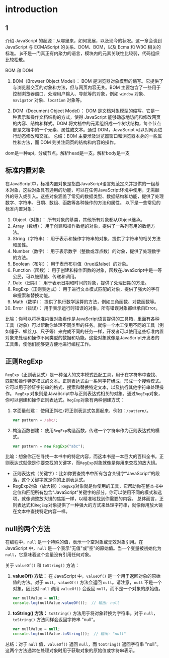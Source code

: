 # introduction

## 1

介绍 JavaScript 的起源：从哪里来，如何发展，以及现今的状况。这一章会谈到 JavaScript
与 ECMAScript 的关系、DOM、BOM，以及 Ecma 和 W3C 相关的标准。
js不是一门真正有内聚力的语言，模块内的元素关联性比较弱，代码组织比较松散。

BOM 和 DOM

1. BOM（Browser Object Model）： BOM 是浏览器对象模型的缩写。它提供了与浏览器交互的对象和方法，但与网页内容无关。BOM 主要包含了一些用于控制浏览器窗口、处理用户输入、导航等的对象，例如 `window` 对象、`navigator` 对象、`location` 对象等。

2. DOM（Document Object Model）： DOM 是文档对象模型的缩写。它是一种表示和操作文档结构的方式，使得 JavaScript 能够动态地访问和修改网页的内容、结构和样式。DOM 将文档中的元素组织成一个树状结构，每个节点都是文档中的一个元素、属性或文本。通过 DOM，JavaScript 可以对网页进行动态修改和交互。
总结：BOM 主要涉及浏览器窗口和浏览器本身的一些属性和方法，而 DOM 则关注网页的结构和内容的操作。

dom是一种api，分成节点。解析head是一支。解析body是一支

## 标准内置对象

在JavaScript中，标准内置对象是指由JavaScript语言规范定义并提供的一组基本对象，这些对象具有通用的功能，可以在任何JavaScript环境中使用，无需额外的导入或引入。这些对象涵盖了常见的数据类型、数据结构和功能，提供了处理数字、字符串、日期、数组、函数等各种操作的方法和属性。
以下是一些常见的标准内置对象：

1. Object（对象）： 所有对象的基类，其他所有对象都从Object继承。
2. Array（数组）： 用于创建和操作数组的对象，提供了一系列有用的数组方法。
3. String（字符串）： 用于表示和操作字符串的对象，提供了字符串的相关方法和属性。
4. Number（数字）： 用于表示数字（整数或浮点数）的对象，提供了处理数字的方法。
5. Boolean（布尔）： 用于表示布尔值（true或false）的对象。
6. Function（函数）： 用于创建和操作函数的对象，函数在JavaScript中是一等公民，可以被赋值、传递和调用。
7. Date（日期）： 用于表示日期和时间的对象，提供了处理日期的方法。
8. RegExp（正则表达式）： 用于进行文本模式匹配的对象，提供了强大的字符串搜索和替换功能。
9. Math（数学）： 提供了执行数学运算的方法，例如三角函数、对数函数等。
10. Error（错误）： 用于表示运行时错误的对象，所有错误对象都继承自Error。

比喻：你可以将标准内置对象看作是JavaScript语言提供的工具箱，里面有各种工具（对象）可以帮助你处理不同类型的任务。就像一个木工使用不同的工具（例如锤子、螺丝刀、尺子等）来完成不同的任务一样，开发者可以使用这些标准内置对象来处理和操作不同类型的数据和功能。这些对象就像是JavaScript开发者的工具集，使他们能够更方便地进行编程工作。

## 正则RegExp

`RegExp`（正则表达式）是一种强大的文本模式匹配工具，用于在字符串中查找、匹配和操作特定模式的文本。正则表达式由一系列字符组成，形成一个搜索模式。它可以用于验证字符串的格式、搜索和替换特定文本，以及执行其他字符串处理操作。
`RegExp` 对象则是JavaScript中与正则表达式相关的对象。通过`RegExp`对象，你可以创建和操作正则表达式。`RegExp`对象有两种创建方式：

1. 字面量创建： 使用正斜杠`/`将正则表达式包裹起来，例如：`/pattern/`。

   ```javascript
   var pattern = /abc/;
   ```

2. 构造函数创建： 使用`RegExp`构造函数，传递一个字符串作为正则表达式的模式。

   ```javascript
   var pattern = new RegExp("abc");
   ```

比喻：想象你正在寻找一本书中的特定内容，而这本书是一本巨大的百科全书。正则表达式就像是你要查找的关键字，而`RegExp`对象就像是你用来查找的放大镜。

- 正则表达式（关键字）：比如你要查找书中所有包含关键字“JavaScript”的段落，这个关键字就是你的正则表达式。
- RegExp对象（放大镜）：`RegExp`对象就是你使用的工具，它帮助你在整本书中定位和匹配所有包含“JavaScript”关键字的部分。你可以使用不同的模式和选项，就像调整放大镜的焦距一样，以精准地找到你需要的内容。
总体而言，正则表达式和`RegExp`对象提供了一种强大的方式来处理字符串，就像你用放大镜在文本中查找特定内容一样。

## null的两个方法

在编程中，`null` 是一个特殊的值，表示一个空对象或无效对象引用。在 JavaScript 中，`null` 是一个表示"无值"或"空"的原始值。当一个变量被初始化为 `null`，它意味着这个变量没有引用任何对象。

关于 `valueOf()` 和 `toString()` 方法：

1. **valueOf() 方法：** 在 JavaScript 中，`valueOf()` 是一个用于返回对象的原始值的方法。对于 `null`，`valueOf()` 方法会返回 `null`。请注意，`null` 不是一个对象，因此对 `null` 调用 `valueOf()` 会返回 `null`，而不是一个对象的原始值。

    ```javascript
    var nullValue = null;
    console.log(nullValue.valueOf());  // 输出: null
    ```

2. **toString() 方法：** `toString()` 方法用于将对象转换为字符串。对于 `null`，`toString()` 方法同样会返回字符串 "null"。

    ```javascript
    var nullValue = null;
    console.log(nullValue.toString());  // 输出: "null"
    ```

总结：对于 `null` 值，`valueOf()` 返回 `null`，而 `toString()` 返回字符串 "null"。这两个方法通常在处理对象时用于获取对象的原始值或字符串表示。
